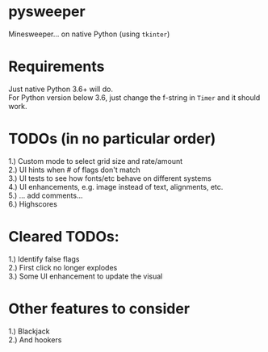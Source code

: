 # pysweeper
Minesweeper... on native Python (using `tkinter`)

# Requirements
Just native Python 3.6+ will do.  
For Python version below 3.6, just change the f-string in `Timer` and it should work.

# TODOs (in no particular order)
1.) Custom mode to select grid size and rate/amount  
2.) UI hints when # of flags don't match  
3.) UI tests to see how fonts/etc behave on different systems  
4.) UI enhancements, e.g. image instead of text, alignments, etc.  
5.) ... add comments...  
6.) Highscores

# Cleared TODOs:
1.) Identify false flags  
2.) First click no longer explodes  
3.) Some UI enhancement to update the visual

# Other features to consider
1.) Blackjack  
2.) And hookers
